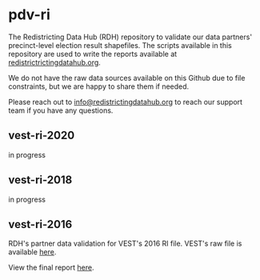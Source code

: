 # pdv-ri

The Redistricting Data Hub (RDH) repository to validate our data partners' precinct-level election result shapefiles. The scripts available in this repository are used to write the reports available at [redistrictrictingdatahub.org]([https://redistrictingdatahub.org/](https://redistrictingdatahub.org/)). 

We do not have the raw data sources available on this Github due to file constraints, but we are happy to share them if needed. 

Please reach out to info@redistrictingdatahub.org to reach our support team if you have any questions. 

## vest-ri-2020

in progress

## vest-ri-2018

in progress

## vest-ri-2016

RDH's partner data validation for VEST's 2016 RI file. VEST's raw file is available [here](https://dataverse.harvard.edu/file.xhtml?persistentId=doi:10.7910/DVN/NH5S2I/KWCX9U&version=56.0).

View the final report [here](https://redistrictingdatahub.org/dataset/vest-2016-rhode-island-precinct-and-election-results/).
